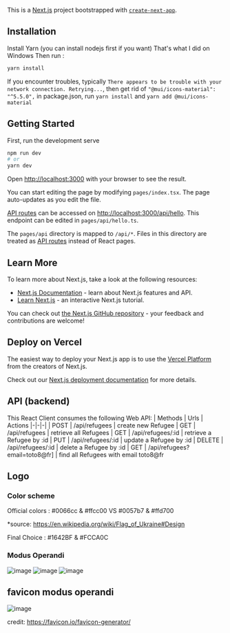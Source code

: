 This is a [Next.js](https://nextjs.org/) project bootstrapped with [`create-next-app`](https://github.com/vercel/next.js/tree/canary/packages/create-next-app).

## Installation

Install Yarn (you can install nodejs first if you want)
That's what I did on Windows
Then run :

```bash
yarn install
```

If you encounter troubles, typically `There appears to be trouble with your network connection. Retrying...`, then get rid of `"@mui/icons-material": "^5.5.0",` in package.json, run `yarn install` and `yarn add @mui/icons-material`

## Getting Started

First, run the development serve

```bash
npm run dev
# or
yarn dev
```

Open [http://localhost:3000](http://localhost:3000) with your browser to see the result.

You can start editing the page by modifying `pages/index.tsx`. The page auto-updates as you edit the file.

[API routes](https://nextjs.org/docs/api-routes/introduction) can be accessed on [http://localhost:3000/api/hello](http://localhost:3000/api/hello). This endpoint can be edited in `pages/api/hello.ts`.

The `pages/api` directory is mapped to `/api/*`. Files in this directory are treated as [API routes](https://nextjs.org/docs/api-routes/introduction) instead of React pages.

## Learn More

To learn more about Next.js, take a look at the following resources:

- [Next.js Documentation](https://nextjs.org/docs) - learn about Next.js features and API.
- [Learn Next.js](https://nextjs.org/learn) - an interactive Next.js tutorial.

You can check out [the Next.js GitHub repository](https://github.com/vercel/next.js/) - your feedback and contributions are welcome!

## Deploy on Vercel

The easiest way to deploy your Next.js app is to use the [Vercel Platform](https://vercel.com/new?utm_medium=default-template&filter=next.js&utm_source=create-next-app&utm_campaign=create-next-app-readme) from the creators of Next.js.

Check out our [Next.js deployment documentation](https://nextjs.org/docs/deployment) for more details.

## API (backend)

This React Client consumes the following Web API:
| Methods | Urls | Actions
|-|-|-|
| POST   |	/api/refugees                 |	create new Refugee
| GET    |	/api/refugees                 |	retrieve all Refugees
| GET    |	/api/refugees/:id             |	retrieve a Refugee by :id
| PUT    |	/api/refugees/:id             |	update a Refugee by :id
| DELETE |	/api/refugees/:id             |	delete a Refugee by :id
| GET    |	/api/refugees?email=toto8@fr] |	find all Refugees with email toto8@fr

## Logo

### Color scheme

Official colors : #0066cc & #ffcc00 VS #0057b7 & #ffd700

*source: https://en.wikipedia.org/wiki/Flag_of_Ukraine#Design

Final Choice : #1642BF & #FCCA0C

### Modus Operandi

![image](https://user-images.githubusercontent.com/47665233/156931313-5e1c6c76-c985-4251-9380-70a45b68b858.png)
![image](https://user-images.githubusercontent.com/47665233/156931353-e8b49276-7de5-48f1-8472-8a52165a03e0.png)
![image](https://user-images.githubusercontent.com/47665233/156931338-e55c455c-440f-402a-ac06-6ad3bb226fb3.png)

## favicon modus operandi
![image](https://user-images.githubusercontent.com/10118284/157314660-824bd384-8c4d-4e00-ac87-fe0c134813c7.png)

credit: https://favicon.io/favicon-generator/


